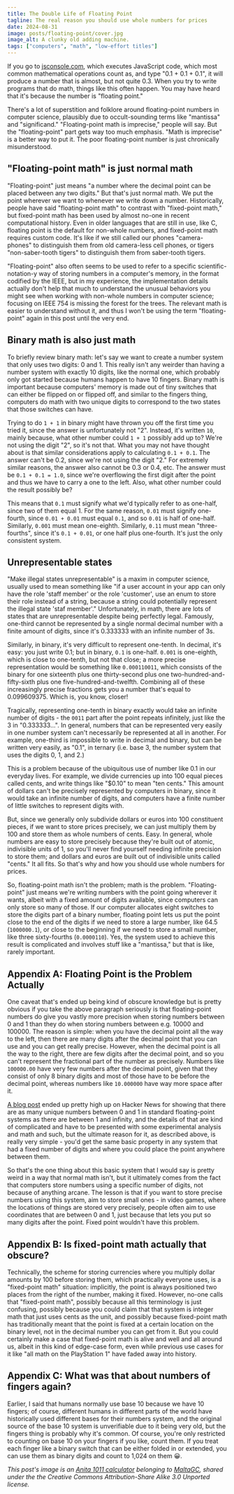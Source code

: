 ```yaml
---
title: The Double Life of Floating Point
tagline: The real reason you should use whole numbers for prices
date: 2024-08-31
image: posts/floating-point/cover.jpg
image_alt: A clunky old adding machine.
tags: ["computers", "math", "low-effort titles"]
---
```


If you go to [jsconsole.com](https://jsconsole.com/), which executes JavaScript code, which most common mathematical operations count as, and type "0.1 + 0.1 + 0.1", it will produce a number that is almost, but not quite 0.3. When you try to write programs that do math, things like this often happen. You may have heard that it's because the number is "floating point."

There's a lot of superstition and folklore around floating-point numbers in computer science, plausibly due to occult-sounding terms like "mantissa" and "significand." "Floating-point math is imprecise," people will say. But the "floating-point" part gets way too much emphasis. "Math is imprecise" is a better way to put it. The poor floating-point number is just chronically misunderstood.

<!-- more -->

## "Floating-point math" is just normal math

"Floating-point" just means "a number where the decimal point can be placed between any two digits." But that's just normal math. We put the point wherever we want to whenever we write down a number. Historically, people have said "floating-point math" to contrast with "fixed-point math," but fixed-point math has been used by almost no-one in recent computational history. Even in older languages that are still in use, like C, floating point is the default for non-whole numbers, and fixed-point math requires custom code. It's like if we still called our phones "camera-phones" to distinguish them from old camera-less cell phones, or tigers "non-saber-tooth tigers" to distinguish them from saber-tooth tigers.

"Floating-point" also often seems to be used to refer to a specific scientific-notation-y way of storing numbers in a computer's memory, in the format codified by the IEEE, but in my experience, the implementation details actually don't help that much to understand the unusual behaviors you might see when working with non-whole numbers in computer science; focusing on IEEE 754 is missing the forest for the trees. The relevant math is easier to understand without it, and thus I won't be using the term "floating-point" again in this post until the very end.

## Binary math is also just math

To briefly review binary math: let's say we want to create a number system that only uses two digits: 0 and 1. This really isn't any weirder than having a number system with exactly 10 digits, like the normal one, which probably only got started because humans happen to have 10 fingers. Binary math is important because computers' memory is made out of tiny switches that can either be flipped on or flipped off, and similar to the fingers thing, computers do math with two unique digits to correspond to the two states that those switches can have.

Trying to do `1 + 1` in binary might have thrown you off the first time you tried it, since the answer is unfortunately not "2". Instead, it's written `10`, mainly because, what other number could `1 + 1` possibly add up to? We're not using the digit "2", so it's not that. What you may not have thought about is that similar considerations apply to calculating `0.1 + 0.1`. The answer can't be 0.2, since we're not using the digit "2." For extremely similar reasons, the answer also cannot be 0.3 or 0.4, etc. The answer must be `0.1 + 0.1 = 1.0`, since we're overflowing the first digit after the point and thus we have to carry a one to the left. Also, what other number could the result possibly be?

This means that `0.1` must signify what we'd typically refer to as one-half, since two of them equal 1. For the same reason, `0.01` must signify one-fourth, since `0.01 + 0.01` must equal `0.1`, and so `0.01` is half of one-half. Similarly, `0.001` must mean one-eighth. Similarly, `0.11` must mean "three-fourths", since it's `0.1 + 0.01`, or one half plus one-fourth. It's just the only consistent system.

## Unrepresentable states

"Make illegal states unrepresentable" is a maxim in computer science, usually used to mean something like "if a user account in your app can only have the role 'staff member' or the role 'customer', use an enum to store their role instead of a string, because a string could potentially represent the illegal state 'staf member'." Unfortunately, in math, there are lots of states that are unrepresentable despite being perfectly legal. Famously, one-third cannot be represented by a single normal decimal number with a finite amount of digits, since it's 0.333333 with an infinite number of 3s.

Similarly, in binary, it's very difficult to represent one-tenth. In decimal, it's easy: you just write 0.1; but in binary, `0.1` is one-half. `0.001` is one-eighth, which is close to one-tenth, but not that close; a more precise representation would be something like `0.000110011`, which consists of the binary for one sixteenth plus one thirty-second plus one two-hundred-and-fifty-sixth plus one five-hundred-and-twelfth. Combining all of these increasingly precise fractions gets you a number that's equal to 0.099609375. Which is, you know, closer!

Tragically, representing one-tenth in binary exactly would take an infinite number of digits - the `0011` part after the point repeats infinitely, just like the 3 in "0.333333...". In general, numbers that can be represented very easily in one number system can't necessarily be represented at all in another. For example, one-third is impossible to write in decimal and binary, but can be written very easily, as "0.1", in ternary (i.e. base 3, the number system that uses the digits 0, 1, and 2.)

This is a problem because of the ubiquitous use of number like 0.1 in our everyday lives. For example, we divide currencies up into 100 equal pieces called cents, and write things like "$0.10" to mean "ten cents." This amount of dollars can't be precisely represented by computers in binary, since it would take an infinite number of digits, and computers have a finite number of little switches to represent digits with.

But, since we generally only subdivide dollars or euros into 100 constituent pieces, if we want to store prices precisely, we can just multiply them by 100 and store them as whole numbers of cents. Easy. In general, whole numbers are easy to store precisely because they're built out of atomic, indivisible units of 1, so you'll never find yourself needing infinite precision to store them; and dollars and euros are built out of indivisible units called "cents." It all fits. So that's why and how you should use whole numbers for prices.

So, floating-point math isn't the problem; math is the problem. "Floating-point" just means we're writing numbers with the point going wherever it wants, albeit with a fixed amount of digits available, since computers can only store so many of those. If our computer allocates eight switches to store the digits part of a binary number, floating point lets us put the point close to the end of the digits if we need to store a large number, like 64.5 (`1000000.1`), or close to the beginning if we need to store a small number, like three sixty-fourths (`0.0000110`). Yes, the system used to achieve this result is complicated and involves stuff like a "mantissa," but that is like, rarely important.

## Appendix A: Floating Point is the Problem Actually

One caveat that's ended up being kind of obscure knowledge but is pretty obvious if you take the above paragraph seriously is that floating-point numbers do give you vastly more precision when storing numbers between 0 and 1 than they do when storing numbers between e.g. 10000 and 100000. The reason is simple: when you have the decimal point all the way to the left, then there are many digits after the decimal point that you can use and you can get really precise. However, when the decimal point is all the way to the right, there are few digits after the decimal point, and so you can't represent the fractional part of the number as precisely. Numbers like `100000.00` have very few numbers after the decimal point, given that they consist of only 8 binary digits and most of those have to be before the decimal point, whereas numbers like `10.000000` have way more space after it.

[A blog post](https://chadnauseam.com/coding/random/floating-points-between-zero-and-one) ended up pretty high up on Hacker News for showing that there are as many unique numbers between 0 and 1 in standard floating-point systems as there are between 1 and infinity, and the details of that are kind of complicated and have to be presented with some experimental analysis and math and such, but the ultimate reason for it, as described above, is really very simple - you'd get the same basic property in any system that had a fixed number of digits and where you could place the point anywhere between them.

So that's the one thing about this basic system that I would say is pretty weird in a way that normal math isn't, but it ultimately comes from the fact that computers store numbers using a specific number of digits, not because of anything arcane. The lesson is that if you want to store precise numbers using this system, aim to store small ones - in video games, where the locations of things are stored very precisely, people often aim to use coordinates that are between 0 and 1, just because that lets you put so many digits after the point. Fixed point wouldn't have this problem.

## Appendix B: Is fixed-point math actually that obscure?

Technically, the scheme for storing currencies where you multiply dollar amounts by 100 before storing them, which practically everyone uses, is a "fixed-point math" situation: implicitly, the point is always positioned two places from the right of the number, making it fixed. However, no-one calls that "fixed-point math", possibly because all this terminology is just confusing, possibly because you could claim that that system is integer math that just uses cents as the unit, and possibly because fixed-point math has traditionally meant that the point is fixed at a certain location on the binary level, not in the decimal number you can get from it. But you could certainly make a case that fixed-point math is alive and well and all around us, albeit in this kind of edge-case form, even while previous use cases for it like "all math on the PlayStation 1" have faded away into history.

## Appendix C: What was that about numbers of fingers again?

Earlier, I said that humans normally use base 10 because we have 10 fingers; of course, different humans in different parts of the world have historically used different bases for their numbers system, and the original source of the base 10 system is unverifiable due to it being very old, but the fingers thing is probably why it's common. Of course, you're only restricted to counting on base 10 on your fingers if you like, count them. If you treat each finger like a binary switch that can be either folded in or extended, you can use them as binary digits and count to 1,024 on them 😀.

_This post's image is an [Anita 1011 calculator](https://commons.wikimedia.org/wiki/File:Anita1011-1.jpg) belonging to [MaltaGC](https://en.wikipedia.org/wiki/User:MaltaGC), shared under the the Creative Commons Attribution-Share Alike 3.0 Unported license._
